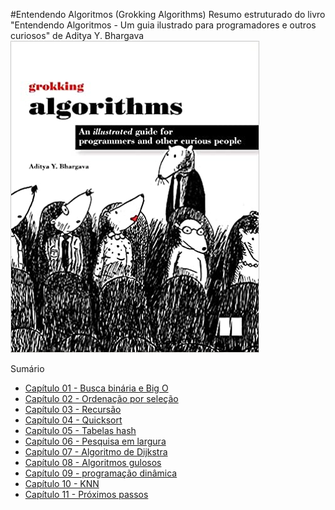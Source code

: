 #Entendendo Algoritmos (Grokking Algorithms)
Resumo estruturado do livro "Entendendo Algoritmos - Um guia ilustrado para programadores e outros curiosos" de Aditya Y. Bhargava  
![](cover.jpg)  
  

  Sumário
  * [Capítulo 01 - Busca binária e Big O]()
  * [Capítulo 02 - Ordenação por seleção]()
  * [Capítulo 03 - Recursão]()
  * [Capítulo 04 - Quicksort]()
  * [Capítulo 05 - Tabelas hash]()
  * [Capítulo 06 - Pesquisa em largura]()
  * [Capítulo 07 - Algoritmo de Dijkstra]()
  * [Capítulo 08 - Algoritmos gulosos]()
  * [Capítulo 09 - programação dinâmica]()
  * [Capítulo 10 - KNN]()
  * [Capítulo 11 - Próximos passos]()
